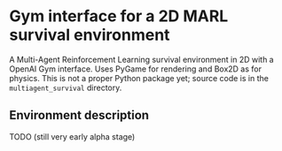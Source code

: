 # Gym interface for a 2D MARL survival environment

A Multi-Agent Reinforcement Learning survival environment in 2D with a OpenAI Gym interface. Uses PyGame for rendering and Box2D as for physics. This is not a proper Python package yet; source code is in the `multiagent_survival` directory.

## Environment description

TODO (still very early alpha stage)

